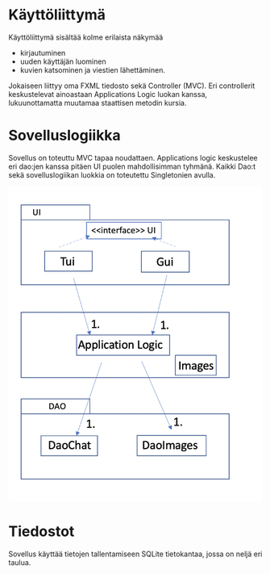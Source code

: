 # Käyttöliittymä

Käyttöliittymä sisältää kolme erilaista näkymää

- kirjautuminen
- uuden käyttäjän luominen
- kuvien katsominen ja viestien lähettäminen.

Jokaiseen liittyy oma FXML tiedosto sekä Controller (MVC). Eri controllerit keskustelevat ainoastaan Applications Logic luokan kanssa, lukuunottamatta muutamaa staattisen metodin kursia.

# Sovelluslogiikka

Sovellus on toteuttu MVC tapaa noudattaen. Applications logic keskustelee eri dao:jen kanssa pitäen UI puolen mahdollisimman tyhmänä. Kaikki Dao:t sekä sovelluslogiikan luokkia on toteutettu Singletonien avulla.

![arkkitehtuuri](https://github.com/kallioaa/ot-harjoitustyo/blob/master/dokumentaatio/pictures/rakenne.png?raw=true)

# Tiedostot

Sovellus käyttää tietojen tallentamiseen SQLite tietokantaa, jossa on neljä eri taulua.



